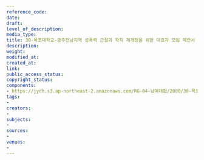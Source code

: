 ```yaml
---
reference_code: 
date: 
draft: 
level_of_description: 
media_type: 
title: 30-목포대학교-광주전남지역 성폭력 근절과 학칙 제개정을 위한 대표자 모임 제안서
description: 
weight: 
modified_at: 
created_at: 
link: 
public_access_status: 
copyright_status: 
components:
- https://jydh.s3.ap-northeast-2.amazonaws.com/RG-04-남여대협/2000/30-목포대학교-광주전남지역+성폭력+근절과+학칙+제개정을+위한+대표자+모임+제안서.pdf
tags:
- 
creators:
- 
subjects:
- 
sources:
- 
venues:
- 
---
```

